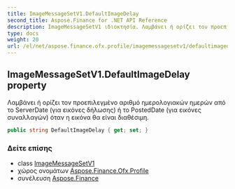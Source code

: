 ```yaml
---
title: ImageMessageSetV1.DefaultImageDelay
second_title: Aspose.Finance for .NET API Reference
description: ImageMessageSetV1 ιδιοκτησία. Λαμβάνει ή ορίζει τον προεπιλεγμένο αριθμό ημερολογιακών ημερών από το ServerDate για εικόνες δήλωσης ή το PostedDate για εικόνες συναλλαγών όταν η εικόνα θα είναι διαθέσιμη.
type: docs
weight: 20
url: /el/net/aspose.finance.ofx.profile/imagemessagesetv1/defaultimagedelay/
---
```

## ImageMessageSetV1.DefaultImageDelay property

Λαμβάνει ή ορίζει τον προεπιλεγμένο αριθμό ημερολογιακών ημερών από το ServerDate (για εικόνες δήλωσης) ή το PostedDate (για εικόνες συναλλαγών) όταν η εικόνα θα είναι διαθέσιμη.

```csharp
public string DefaultImageDelay { get; set; }
```

### Δείτε επίσης

* class [ImageMessageSetV1](../)
* χώρος ονομάτων [Aspose.Finance.Ofx.Profile](../../imagemessagesetv1/)
* συνέλευση [Aspose.Finance](../../../)


